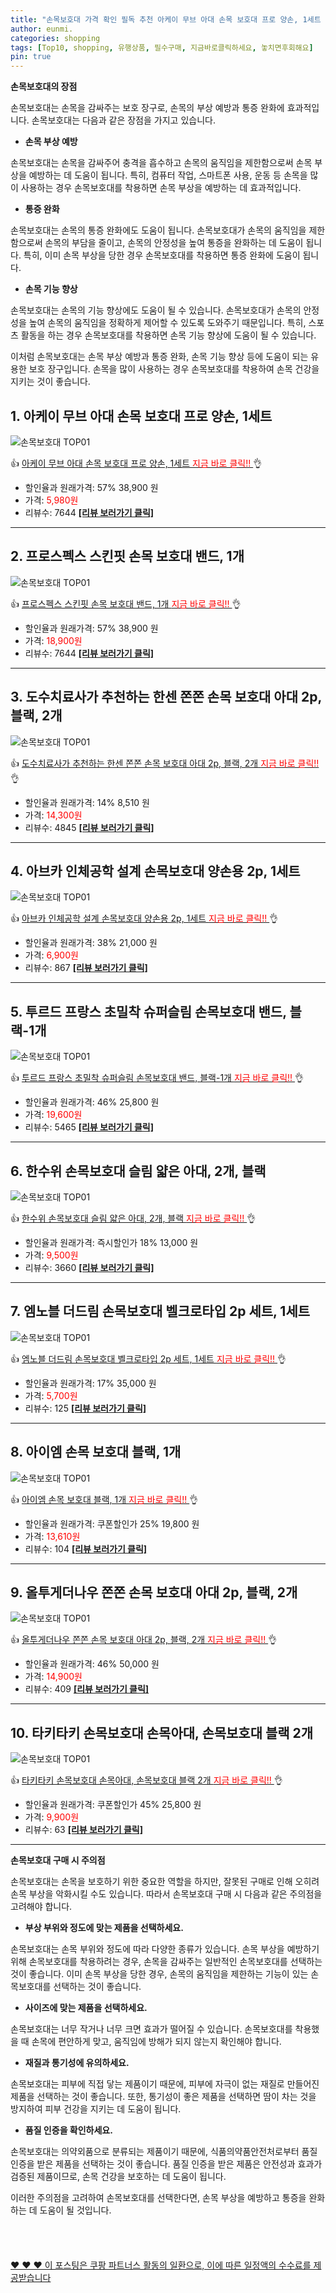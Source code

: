 ```yaml
---
title: "손목보호대 가격 확인 필독 추천 아케이 무브 아대 손목 보호대 프로 양손, 1세트 비교 장점 구매가이드"
author: eunmi.
categories: shopping
tags: [Top10, shopping, 유행상품, 필수구매, 지금바로클릭하세요, 놓치면후회해요]
pin: true
---
```

**손목보호대의 장점**

손목보호대는 손목을 감싸주는 보호 장구로, 손목의 부상 예방과 통증 완화에 효과적입니다. 손목보호대는 다음과 같은 장점을 가지고 있습니다.

* **손목 부상 예방**

손목보호대는 손목을 감싸주어 충격을 흡수하고 손목의 움직임을 제한함으로써 손목 부상을 예방하는 데 도움이 됩니다. 특히, 컴퓨터 작업, 스마트폰 사용, 운동 등 손목을 많이 사용하는 경우 손목보호대를 착용하면 손목 부상을 예방하는 데 효과적입니다.

* **통증 완화**

손목보호대는 손목의 통증 완화에도 도움이 됩니다. 손목보호대가 손목의 움직임을 제한함으로써 손목의 부담을 줄이고, 손목의 안정성을 높여 통증을 완화하는 데 도움이 됩니다. 특히, 이미 손목 부상을 당한 경우 손목보호대를 착용하면 통증 완화에 도움이 됩니다.

* **손목 기능 향상**

손목보호대는 손목의 기능 향상에도 도움이 될 수 있습니다. 손목보호대가 손목의 안정성을 높여 손목의 움직임을 정확하게 제어할 수 있도록 도와주기 때문입니다. 특히, 스포츠 활동을 하는 경우 손목보호대를 착용하면 손목 기능 향상에 도움이 될 수 있습니다.

이처럼 손목보호대는 손목 부상 예방과 통증 완화, 손목 기능 향상 등에 도움이 되는 유용한 보호 장구입니다. 손목을 많이 사용하는 경우 손목보호대를 착용하여 손목 건강을 지키는 것이 좋습니다.

   

## 1. 아케이 무브 아대 손목 보호대 프로 양손, 1세트

![손목보호대 TOP01](https://thumbnail9.coupangcdn.com/thumbnails/remote/230x230ex/image/retail/images/2114982443418716-58667c81-815a-4f51-bc44-ccf7808fbe28.jpg)


👍 [아케이 무브 아대 손목 보호대 프로 양손, 1세트 <font color=red> 지금 바로 클릭!! </font> ](https://link.coupang.com/re/AFFSDP?lptag=AF3617701&subid=GithubCoopas&pageKey=6591151248&traceid=V0-153&itemId=14873374193&vendorItemId=84980853763) 👌 


- 할인율과 원래가격: 57%  38,900   원
- 가격: <span style='color:red'>5,980원</span>
- 리뷰수: 7644  [**[리뷰 보러가기 클릭]**](https://link.coupang.com/re/AFFSDP?lptag=AF3617701&subid=GithubCoopas&pageKey=6591151248&traceid=V0-153&itemId=14873374193&vendorItemId=84980853763)

---


   

## 2. 프로스펙스 스킨핏 손목 보호대 밴드, 1개

![손목보호대 TOP01](https://thumbnail6.coupangcdn.com/thumbnails/remote/230x230ex/image/retail/images/1936310528512411-8f958e3d-b747-4999-b93e-3096d2e8522e.jpg)


👍 [프로스펙스 스킨핏 손목 보호대 밴드, 1개 <font color=red> 지금 바로 클릭!! </font> ](https://link.coupang.com/re/AFFSDP?lptag=AF3617701&subid=GithubCoopas&pageKey=6925417842&traceid=V0-153&itemId=16738795422&vendorItemId=83920749382) 👌 


- 할인율과 원래가격: 57%  38,900   원
- 가격: <span style='color:red'>18,900원</span>
- 리뷰수: 7644  [**[리뷰 보러가기 클릭]**](https://link.coupang.com/re/AFFSDP?lptag=AF3617701&subid=GithubCoopas&pageKey=6925417842&traceid=V0-153&itemId=16738795422&vendorItemId=83920749382)

---


   

## 3. 도수치료사가 추천하는 한센 쫀쫀 손목 보호대 아대 2p, 블랙, 2개

![손목보호대 TOP01](https://thumbnail9.coupangcdn.com/thumbnails/remote/230x230ex/image/vendor_inventory/d2f4/e00ce5fcb77a96b8d4132815c5b17f133198398e846b785e23287c4386e3.jpg)


👍 [도수치료사가 추천하는 한센 쫀쫀 손목 보호대 아대 2p, 블랙, 2개 <font color=red> 지금 바로 클릭!! </font> ](https://link.coupang.com/re/AFFSDP?lptag=AF3617701&subid=GithubCoopas&pageKey=7633041821&traceid=V0-153&itemId=20263094924&vendorItemId=87350504936) 👌 


- 할인율과 원래가격: 14%  8,510   원
- 가격: <span style='color:red'>14,300원</span>
- 리뷰수: 4845  [**[리뷰 보러가기 클릭]**](https://link.coupang.com/re/AFFSDP?lptag=AF3617701&subid=GithubCoopas&pageKey=7633041821&traceid=V0-153&itemId=20263094924&vendorItemId=87350504936)

---


   

## 4. 아브카 인체공학 설계 손목보호대 양손용 2p, 1세트

![손목보호대 TOP01](https://thumbnail8.coupangcdn.com/thumbnails/remote/230x230ex/image/rs_quotation_api/rl54lfkk/25923576a1db46fc90872f9cca7fdd26.jpg)


👍 [아브카 인체공학 설계 손목보호대 양손용 2p, 1세트 <font color=red> 지금 바로 클릭!! </font> ](https://link.coupang.com/re/AFFSDP?lptag=AF3617701&subid=GithubCoopas&pageKey=7381156280&traceid=V0-153&itemId=19062551151&vendorItemId=86185436799) 👌 


- 할인율과 원래가격: 38%  21,000   원
- 가격: <span style='color:red'>6,900원</span>
- 리뷰수: 867  [**[리뷰 보러가기 클릭]**](https://link.coupang.com/re/AFFSDP?lptag=AF3617701&subid=GithubCoopas&pageKey=7381156280&traceid=V0-153&itemId=19062551151&vendorItemId=86185436799)

---


   

## 5. 투르드 프랑스 초밀착 슈퍼슬림 손목보호대 밴드, 블랙-1개

![손목보호대 TOP01](https://thumbnail7.coupangcdn.com/thumbnails/remote/230x230ex/image/vendor_inventory/14fd/e4b74e8ab6b5614847f6916369400088fd1593f82e831bb59ea4b964ee4e.jpg)


👍 [투르드 프랑스 초밀착 슈퍼슬림 손목보호대 밴드, 블랙-1개 <font color=red> 지금 바로 클릭!! </font> ](https://link.coupang.com/re/AFFSDP?lptag=AF3617701&subid=GithubCoopas&pageKey=7672522391&traceid=V0-153&itemId=20471352613&vendorItemId=86720143401) 👌 


- 할인율과 원래가격: 46%  25,800   원
- 가격: <span style='color:red'>19,600원</span>
- 리뷰수: 5465  [**[리뷰 보러가기 클릭]**](https://link.coupang.com/re/AFFSDP?lptag=AF3617701&subid=GithubCoopas&pageKey=7672522391&traceid=V0-153&itemId=20471352613&vendorItemId=86720143401)

---


   

## 6. 한수위 손목보호대 슬림 얇은 아대, 2개, 블랙

![손목보호대 TOP01](https://thumbnail7.coupangcdn.com/thumbnails/remote/230x230ex/image/vendor_inventory/e222/9c75fd2b864de2dc72a82e4ae1c6ceaa2dbbf78cf9cfff034e61c5371c09.jpg)


👍 [한수위 손목보호대 슬림 얇은 아대, 2개, 블랙 <font color=red> 지금 바로 클릭!! </font> ](https://link.coupang.com/re/AFFSDP?lptag=AF3617701&subid=GithubCoopas&pageKey=7619257322&traceid=V0-153&itemId=20196805647&vendorItemId=87270940465) 👌 


- 할인율과 원래가격: 즉시할인가 18%  13,000   원
- 가격: <span style='color:red'>9,500원</span>
- 리뷰수: 3660  [**[리뷰 보러가기 클릭]**](https://link.coupang.com/re/AFFSDP?lptag=AF3617701&subid=GithubCoopas&pageKey=7619257322&traceid=V0-153&itemId=20196805647&vendorItemId=87270940465)

---


   

## 7. 엠노블 더드림 손목보호대 벨크로타입 2p 세트, 1세트

![손목보호대 TOP01](https://thumbnail8.coupangcdn.com/thumbnails/remote/230x230ex/image/retail/images/2018/12/24/15/1/fd2088e2-780b-4ceb-86d9-0459c9d43efe.jpg)


👍 [엠노블 더드림 손목보호대 벨크로타입 2p 세트, 1세트 <font color=red> 지금 바로 클릭!! </font> ](https://link.coupang.com/re/AFFSDP?lptag=AF3617701&subid=GithubCoopas&pageKey=170796476&traceid=V0-153&itemId=488561122&vendorItemId=4234564678) 👌 


- 할인율과 원래가격: 17%  35,000   원
- 가격: <span style='color:red'>5,700원</span>
- 리뷰수: 125  [**[리뷰 보러가기 클릭]**](https://link.coupang.com/re/AFFSDP?lptag=AF3617701&subid=GithubCoopas&pageKey=170796476&traceid=V0-153&itemId=488561122&vendorItemId=4234564678)

---


   

## 8. 아이엠 손목 보호대 블랙, 1개

![손목보호대 TOP01](https://thumbnail6.coupangcdn.com/thumbnails/remote/230x230ex/image/retail/images/2023/04/19/18/5/ab3e5162-13fe-4d79-a2b9-5de74f662dd9.jpg)


👍 [아이엠 손목 보호대 블랙, 1개 <font color=red> 지금 바로 클릭!! </font> ](https://link.coupang.com/re/AFFSDP?lptag=AF3617701&subid=GithubCoopas&pageKey=7456495468&traceid=V0-153&itemId=18583539277&vendorItemId=85720080509) 👌 


- 할인율과 원래가격: 쿠폰할인가 25%  19,800   원
- 가격: <span style='color:red'>13,610원</span>
- 리뷰수: 104  [**[리뷰 보러가기 클릭]**](https://link.coupang.com/re/AFFSDP?lptag=AF3617701&subid=GithubCoopas&pageKey=7456495468&traceid=V0-153&itemId=18583539277&vendorItemId=85720080509)

---


   

## 9. 올투게더나우 쫀쫀 손목 보호대 아대 2p, 블랙, 2개

![손목보호대 TOP01](https://thumbnail7.coupangcdn.com/thumbnails/remote/230x230ex/image/vendor_inventory/841a/88938ab89f4044ad236ad5b9b6fe59463318e3f3fc4c62cf01b7833bc97f.png)


👍 [올투게더나우 쫀쫀 손목 보호대 아대 2p, 블랙, 2개 <font color=red> 지금 바로 클릭!! </font> ](https://link.coupang.com/re/AFFSDP?lptag=AF3617701&subid=GithubCoopas&pageKey=7315105548&traceid=V0-153&itemId=18748812072&vendorItemId=85880851358) 👌 


- 할인율과 원래가격: 46%  50,000   원
- 가격: <span style='color:red'>14,900원</span>
- 리뷰수: 409  [**[리뷰 보러가기 클릭]**](https://link.coupang.com/re/AFFSDP?lptag=AF3617701&subid=GithubCoopas&pageKey=7315105548&traceid=V0-153&itemId=18748812072&vendorItemId=85880851358)

---


   

## 10. 타키타키 손목보호대 손목아대, 손목보호대 블랙 2개

![손목보호대 TOP01](https://thumbnail8.coupangcdn.com/thumbnails/remote/230x230ex/image/vendor_inventory/e0c3/7865e6ea4922f1da860575cce76216caf9b1235f95468beaa0bf9522e27b.jpg)


👍 [타키타키 손목보호대 손목아대, 손목보호대 블랙 2개 <font color=red> 지금 바로 클릭!! </font> ](https://link.coupang.com/re/AFFSDP?lptag=AF3617701&subid=GithubCoopas&pageKey=6947474796&traceid=V0-153&itemId=16867886573&vendorItemId=86130764900) 👌 


- 할인율과 원래가격: 쿠폰할인가 45%  25,800   원
- 가격: <span style='color:red'>9,900원</span>
- 리뷰수: 63  [**[리뷰 보러가기 클릭]**](https://link.coupang.com/re/AFFSDP?lptag=AF3617701&subid=GithubCoopas&pageKey=6947474796&traceid=V0-153&itemId=16867886573&vendorItemId=86130764900)

---
**손목보호대 구매 시 주의점**

손목보호대는 손목을 보호하기 위한 중요한 역할을 하지만, 잘못된 구매로 인해 오히려 손목 부상을 악화시킬 수도 있습니다. 따라서 손목보호대 구매 시 다음과 같은 주의점을 고려해야 합니다.

* **부상 부위와 정도에 맞는 제품을 선택하세요.**

손목보호대는 손목 부위와 정도에 따라 다양한 종류가 있습니다. 손목 부상을 예방하기 위해 손목보호대를 착용하려는 경우, 손목을 감싸주는 일반적인 손목보호대를 선택하는 것이 좋습니다. 이미 손목 부상을 당한 경우, 손목의 움직임을 제한하는 기능이 있는 손목보호대를 선택하는 것이 좋습니다.

* **사이즈에 맞는 제품을 선택하세요.**

손목보호대는 너무 작거나 너무 크면 효과가 떨어질 수 있습니다. 손목보호대를 착용했을 때 손목에 편안하게 맞고, 움직임에 방해가 되지 않는지 확인해야 합니다.

* **재질과 통기성에 유의하세요.**

손목보호대는 피부에 직접 닿는 제품이기 때문에, 피부에 자극이 없는 재질로 만들어진 제품을 선택하는 것이 좋습니다. 또한, 통기성이 좋은 제품을 선택하면 땀이 차는 것을 방지하여 피부 건강을 지키는 데 도움이 됩니다.

* **품질 인증을 확인하세요.**

손목보호대는 의약외품으로 분류되는 제품이기 때문에, 식품의약품안전처로부터 품질 인증을 받은 제품을 선택하는 것이 좋습니다. 품질 인증을 받은 제품은 안전성과 효과가 검증된 제품이므로, 손목 건강을 보호하는 데 도움이 됩니다.

이러한 주의점을 고려하여 손목보호대를 선택한다면, 손목 부상을 예방하고 통증을 완화하는 데 도움이 될 것입니다.<br><br><br><br><br> [ ❤ ❤ ❤ 이 포스팅은 쿠팡 파트너스 활동의 일환으로, 이에 따른 일정액의 수수료를 제공받습니다](https://link.coupang.com/a/bcEFyh)